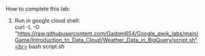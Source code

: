 How to complete this lab:
1. Run in google cloud shell: <br>
curl -L -O "https://raw.githubusercontent.com/Gadom654/Google_qwik_labs/main/Game/Introduction_to_Data_Cloud/Weather_Data_in_BigQuery/script.sh"<br>
bash script.sh
